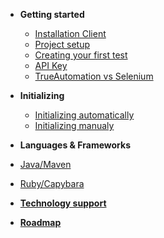 * **Getting started**
  * [Installation Client](install-client.md)
  * [Project setup](project-setup.md)
  * [Creating your first test](creating-first-test.md)
  * [API Key](api-key.md)
  * [TrueAutomation vs Selenium](trueautomation-vs-selenium.md)

* **Initializing**
  * [Initializing automatically](initializing.md)
  * [Initializing manualy](project-init-manually.md)
   
*  **Languages & Frameworks**
 * [Java/Maven](java.md)
 * [Ruby/Capybara](capybara.md)
 
* [**Technology support**](technology-support.md)
* [**Roadmap**](roadmap.md)

